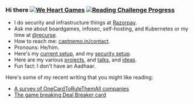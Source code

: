 ### Hi there [![We Heart Games](https://ghcdn.rawgit.org/captn3m0/captn3m0/master/img/weheart-small.png)](https://weheart.github.io/) [![Reading Challenge Progress](https://img.shields.io/badge/Reading%20Challenge-17%2F40-orange)](https://www.goodreads.com/challenges/11621)

- I do security and infrastructure things at [Razorpay](https://github.com/razorpay).
- Ask me about boardgames, infosec, self-hosting, and Kubernetes or my time at [@recurse](https://www.recurse.com/).
- How to reach me: [captnemo.in/contact](https://captnemo.in/contact/).
- Pronouns: He/him.
- Here's my [current setup](https://captnemo.in/setup/), and my [security setup](https://captnemo.in/blog/2020/01/04/security-setup/).
- Here are my various [projects](https://captnemo.in/projects/), and [talks](https://captnemo.in/talks/), and [ideas](https://github.com/captn3m0/ideas).
- Fun fact: I don't have an Aadhaar.

Here's some of my recent writing that you might like reading:

- [A survey of OneCardToRuleThemAll companies](https://captnemo.in/one-card-to-rule-them-all/)
- [The game breaking Deal Breaker card](https://captnemo.in/monopoly-deal/)
